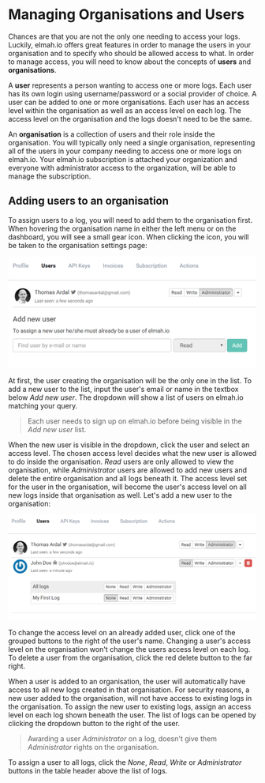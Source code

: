 # Managing Organisations and Users

Chances are that you are not the only one needing to access your logs. Luckily, elmah.io offers great features in order to manage the users in your organisation and to specify who should be allowed access to what. In order to manage access, you will need to know about the concepts of **users** and **organisations**.

A **user** represents a person wanting to access one or more logs. Each user has its own login using username/password or a social provider of choice. A user can be added to one or more organisations. Each user has an access level within the organisation as well as an access level on each log. The access level on the organisation and the logs doesn't need to be the same.

An **organisation** is a collection of users and their role inside the organisation. You will typically only need a single organisation, representing all of the users in your company needing to access one or more logs on elmah.io. Your elmah.io subscription is attached your organization and everyone with administrator access to the organization, will be able to manage the subscription.

## Adding users to an organisation

To assign users to a log, you will need to add them to the organisation first. When hovering the organisation name in either the left menu or on the dashboard, you will see a small gear icon. When clicking the icon, you will be taken to the organisation settings page:

![Organisation Settings](images/organisation_settings.png)

At first, the user creating the organisation will be the only one in the list. To add a new user to the list, input the user's email or name in the textbox below *Add new user*. The dropdown will show a list of users on elmah.io matching your query.

> Each user needs to sign up on elmah.io before being visible in the *Add new user* list.

When the new user is visible in the dropdown, click the user and select an access level. The chosen access level decides what the new user is allowed to do inside the organisation. *Read* users are only allowed to view the organisation, while *Administrator* users are allowed to add new users and delete the entire organisation and all logs beneath it. The access level set for the user in the organisation, will become the user's access level on all new logs inside that organisation as well. Let's add a new user to the organisation:

![Add User to Organisation](images/add_user_to_org.png)

To change the access level on an already added user, click one of the grouped buttons to the right of the user's name. Changing a user's access level on the organisation won't change the users access level on each log. To delete a user from the organisation, click the red delete button to the far right.

When a user is added to an organisation, the user will automatically have access to all new logs created in that organisation. For security reasons, a new user added to the organisation, will not have access to existing logs in the organisation. To assign the new user to existing logs, assign an access level on each log shown beneath the user. The list of logs can be opened by clicking the dropdown button to the right of the user.

> Awarding a user *Administrator* on a log, doesn't give them *Administrator* rights on the organisation.

To assign a user to all logs, click the _None_, _Read_, _Write_ or _Administrator_ buttons in the table header above the list of logs.